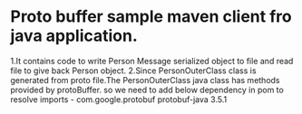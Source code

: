 # Proto buffer sample maven client fro java application.

1.It contains code to write Person Message serialized object to file and read file to give back Person object.
2.Since PersonOuterClass class is generated from proto file.The PersonOuterClass java class has methods provided by protoBuffer. so we need to add below dependency in pom to resolve imports -
  <dependency>
			<groupId>com.google.protobuf</groupId>
			<artifactId>protobuf-java</artifactId>
			<version>3.5.1</version>
		</dependency>
